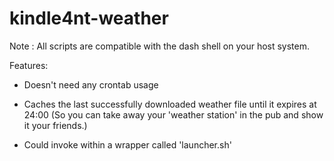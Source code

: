 kindle4nt-weather
=================

Note : All scripts are compatible with the dash shell on your host system.

Features:

- Doesn't need any crontab usage

- Caches the last successfully downloaded weather file until it expires at 24:00
  (So you can take away your 'weather station' in the pub and show it your friends.)

- Could invoke within a wrapper called 'launcher.sh'


